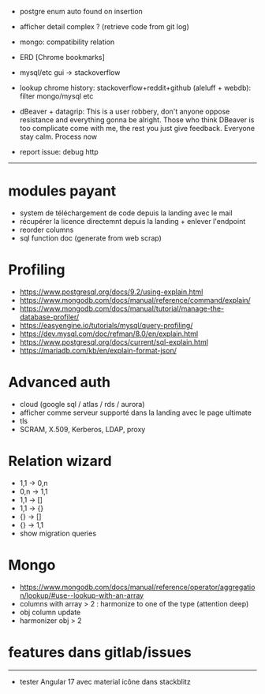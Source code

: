 - postgre enum auto found on insertion
- afficher detail complex ? (retrieve code from git log)

- mongo: compatibility relation
- ERD [Chrome bookmarks]

- mysql/etc gui -> stackoverflow
- lookup chrome history: stackoverflow+reddit+github (aleluff + webdb): filter mongo/mysql etc
- dBeaver + datagrip: This is a user robbery, don't anyone oppose resistance and everything gonna be alright. Those who think DBeaver is too complicate come with me, the rest you just give feedback. Everyone stay calm. Process now
- report issue: debug http
----------------------------------------------------------




# modules payant
- system de téléchargement de code depuis la landing avec le mail
- récupérer la licence directemnt depuis la landing + enlever l'endpoint
- reorder columns
- sql function doc (generate from web scrap)


# Profiling
- https://www.postgresql.org/docs/9.2/using-explain.html
- https://www.mongodb.com/docs/manual/reference/command/explain/
- https://www.mongodb.com/docs/manual/tutorial/manage-the-database-profiler/
- https://easyengine.io/tutorials/mysql/query-profiling/
- https://dev.mysql.com/doc/refman/8.0/en/explain.html
- https://www.postgresql.org/docs/current/sql-explain.html
- https://mariadb.com/kb/en/explain-format-json/


# Advanced auth 
- cloud (google sql / atlas / rds / aurora)
- afficher comme serveur supporté dans la landing avec le page ultimate
- tls
- SCRAM, X.509, Kerberos, LDAP, proxy


# Relation wizard
- 1,1 -> 0,n
- 0,n -> 1,1
- 1,1 -> []
- 1,1 -> {}
- {} -> []
- {} -> 1,1
- show migration queries


# Mongo
- https://www.mongodb.com/docs/manual/reference/operator/aggregation/lookup/#use--lookup-with-an-array
- columns with array > 2 : harmonize to one of the type (attention deep)
- obj column update
- harmonizer obj > 2


# features dans gitlab/issues




----------------------------------------------------------



- tester Angular 17 avec material icône dans stackblitz
